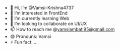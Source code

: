- 👋 Hi, I’m @Vamsi-Krishna4737
- 👀 I’m interested in FrontEnd
- 🌱 I’m currently learning Web
- 💞️ I’m looking to collaborate on UI/UX
- 📫 How to reach me @vamsiambati95@gmail.com
- 😄 Pronouns: Vamsi
- ⚡ Fun fact: ...

<!---
Vamsi-Krishna4737/Vamsi-Krishna4737 is a ✨ special ✨ repository because its `README.md` (this file) appears on your GitHub profile.
You can click the Preview link to take a look at your changes.
--->
